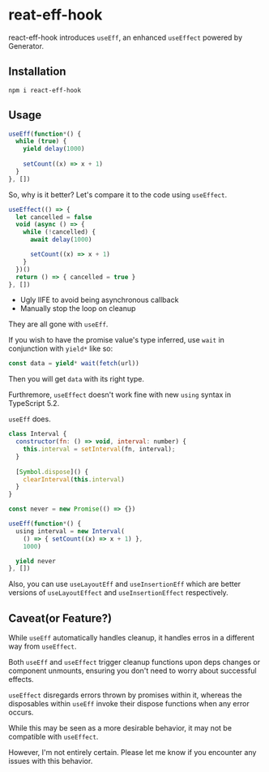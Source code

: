 # reat-eff-hook

react-eff-hook introduces `useEff`, an enhanced `useEffect` powered by Generator.

## Installation
```shell
npm i react-eff-hook
```

## Usage
```js
useEff(function*() {
  while (true) {
    yield delay(1000)
    
    setCount((x) => x + 1)
  }
}, [])
```

So, why is it better? Let's compare it to the code using `useEffect`.

```js
useEffect(() => {
  let cancelled = false
  void (async () => {
    while (!cancelled) {
      await delay(1000)

      setCount((x) => x + 1)
    }
  })()
  return () => { cancelled = true }
}, [])
```

- Ugly IIFE to avoid being asynchronous callback
- Manually stop the loop on cleanup

They are all gone with `useEff`.

If you wish to have the promise value's type inferred, use `wait` in conjunction with `yield*` like so:
```js
const data = yield* wait(fetch(url))
```
Then you will get `data` with its right type.

Furthremore, `useEffect` doesn't work fine with new `using` syntax in TypeScript 5.2.

`useEff` does.

```js
class Interval {
  constructor(fn: () => void, interval: number) {
    this.interval = setInterval(fn, interval); 
  }
  
  [Symbol.dispose]() {
    clearInterval(this.interval)
  }
}

const never = new Promise(() => {})

useEff(function*() {
  using interval = new Interval(
    () => { setCount((x) => x + 1) }, 
    1000)

  yield never
}, [])
```

Also, you can use `useLayoutEff` and `useInsertionEff` which are better versions of `useLayoutEffect` and `useInsertionEffect` respectively.

## Caveat(or Feature?)
While `useEff` automatically handles cleanup, it handles erros in a different way from `useEffect`.

Both `useEff` and `useEffect` trigger cleanup functions upon deps changes or component unmounts, ensuring you don't need to worry about successful effects. 

`useEffect` disregards errors thrown by promises within it, whereas the disposables within `useEff` invoke their dispose functions when any error occurs. 

While this may be seen as a more desirable behavior, it may not be compatible with `useEffect`.

However, I'm not entirely certain. Please let me know if you encounter any issues with this behavior.
